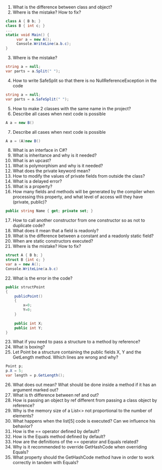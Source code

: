 1. What is the difference between class and object?
2. Where is the mistake? How to fix?
```C#
class A { B b; }
class B { int c; }
...
static void Main() {
     var a = new A();
     Console.WriteLine(a.b.c);
}
```
3. Where is the mistake?
```C#
string a = null;
var parts = a.Split(" ");
```
4. How to write SafeSplit so that there is no NullReferenceException in the code
```C#
string a = null;
var parts = a.SafeSplit(" ");
```
5. How to make 2 classes with the same name in the project?
6. Describe all cases when next code is possible 
```C# 
A a = new B()
```
7. Describe all cases when next code is possible 
```C#
A a = (A)new B() 
```
8. What is an interface in C#?
9. What is inheritance and why is it needed?
10. What is an upcast?
11. What is polymorphism and why is it needed? 
12. What does the private keyword mean?
13. How to modify the values of private fields from outside the class?
14. What is a delayed error?
15. What is a property?
16. How many fields and methods will be generated by the compiler when processing this property, and what level of access will they have (private, public)?
```C#
public string Name { get; private set; }
```
17. How to call another constructor from one constructor so as not to duplicate code?
18. What does it mean that a field is readonly?
19. What is the difference between a constant and a readonly static field?
20. When are static constructors executed?
21. Where is the mistake? How to fix?
```C#
struct A { B b; }
struct B {int c; }
var a = new A();
Console.WriteLine(a.b.c)
```
22. What is the error in the code?
```C#
public structPoint
{
    publicPoint()
    {
        x=0;
        Y=0;
    }
 
    public int X;
    public int Y;
}
```
23. What if you need to pass a structure to a method by reference?
24. What is boxing?
25. Let Point be a structure containing the public fields X, Y and the GetLength method. Which lines are wrong and why?
```C#
Point p;
p.X = 5;
var length = p.GetLength();
```
26. What does out mean? What should be done inside a method if it has an argument marked out?
27. What is th difference between ref and out?
28. How is passing an object by ref different from passing a class object by reference?
29. Why is the memory size of a List<> not proportional to the number of elements?
30. What happens when the list[5] code is executed? Can we influence his behavior?
31. How is the == operator defined by default?
32. How is the Equals method defined by default?
33. How are the definitions of the == operator and Equals related?
34. Why is it recommended to override GetHashCode when overriding Equals?
35. What property should the GetHashCode method have in order to work correctly in tandem with Equals?